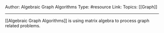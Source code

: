Author: Algebraic Graph Algorithms
Type: #resource
Link: 
Topics: [[Graph]]

----

[[Algebraic Graph Algorithms]]  is using matrix algebra to process graph related problems.


